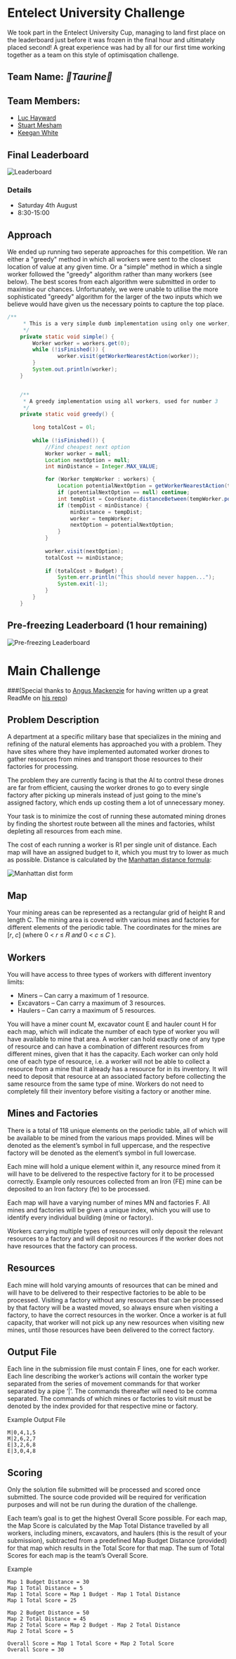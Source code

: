 # Entelect University Challenge

We took part in the Entelect University Cup, managing to land first place on the leaderboard just before it was frozen in the final hour and ultimately placed second! A great experience was had by all for our first time working together as a team on this style of optimisqation challenge.

## Team Name: *🍺Taurine🍕*
## Team Members:
* [Luc Hayward](https://github.com/LucHayward)
* [Stuart Mesham](https://github.com/StuartMesham)
* [Keegan White](https://github.com/keegan337)

## Final Leaderboard
![Leaderboard](images/leaderboard.png)

### Details
* Saturday 4th August
* 8:30-15:00

## Approach
We ended up running two seperate approaches for this competition. We ran either a "greedy" method in which all workers were sent to the closest location of value at any given time. Or a "simple" method in which a single worker followed the "greedy" algorithm rather than many workers (see below). The best scores from each algorithm were submitted in order to maximise our chances. Unfortunately, we were unable to utilise the more sophisticated "greedy" algorithm for the larger of the two inputs which we believe would have given us the necessary points to capture the top place.

```Java
/**
	 * This is a very simple dumb implementation using only one worker, used for 1,4,5
	 */
	private static void simple() {
		Worker worker = workers.get(0);
		while (!isFinished()) {
				worker.visit(getWorkerNearestAction(worker));
		}
		System.out.println(worker);
	}


	/**
	 * A greedy implementation using all workers, used for number 3
	 */
	private static void greedy() {
		
		long totalCost = 0l;
		
		while (!isFinished()) {
			//Find cheapest next option
			Worker worker = null;
			Location nextOption = null;
			int minDistance = Integer.MAX_VALUE;

			for (Worker tempWorker : workers) {
				Location potentialNextOption = getWorkerNearestAction(tempWorker);
				if (potentialNextOption == null) continue;
				int tempDist = Coordinate.distanceBetween(tempWorker.position, potentialNextOption.coordinate);
				if (tempDist < minDistance) {
					minDistance = tempDist;
					worker = tempWorker;
					nextOption = potentialNextOption;
				}
			}
			
			worker.visit(nextOption);
			totalCost += minDistance;
			
			if (totalCost > Budget) {
				System.err.println("This should never happen...");
				System.exit(-1);
			}
		}
	}
```

## Pre-freezing Leaderboard (1 hour remaining)
![Pre-freezing Leaderboard](images/frozen_leaderboard.jpeg)

# Main Challenge
###(Special thanks to [Angus Mackenzie](https://github.com/AngusTheMack) for having written up a great ReadMe on [his repo](https://github.com/AngusTheMack/entelect))
## Problem Description
A department at a specific military base that specializes in the mining and refining of the natural elements has approached you with a problem. They have sites where they have implemented automated worker drones to gather resources from mines and transport those resources to their factories for processing.

The problem they are currently facing is that the AI to control these drones are far from efficient, causing the worker drones to go to every single factory after picking up minerals instead of just going to the mine's assigned factory, which ends up costing them a lot of unnecessary money.

Your task is to minimize the cost of running these automated mining drones by finding the shortest route between all the mines and factories, whilst depleting all resources from each mine.

The cost of each running a worker is R1 per single unit of distance. Each map will have an assigned budget to it, which you must try to lower as much as possible. 
Distance is calculated by the [Manhattan distance formula](https://en.wikipedia.org/wiki/Taxicab_geometry):

![Manhattan dist form](images/manhattan.png)

## Map
Your mining areas can be represented as a rectangular grid of height R and length C. The
mining area is covered with various mines and factories for different elements of the periodic
table. The coordinates for the mines are [𝑟, 𝑐] (where 0 < 𝑟 ≤ 𝑅 𝑎𝑛𝑑 0 < 𝑐 ≤ 𝐶 ).

## Workers 
You will have access to three types of workers with different inventory limits:
* Miners – Can carry a maximum of 1 resource.
* Excavators – Can carry a maximum of 3 resources.
* Haulers – Can carry a maximum of 5 resources.

You will have a miner count M, excavator count E and hauler count H for each map, which
will indicate the number of each type of worker you will have available to mine that area.
A worker can hold exactly one of any type of resource and can have a combination of different
resources from different mines, given that it has the capacity. Each worker can only hold one
of each type of resource, i.e. a worker will not be able to collect a resource from a mine that
it already has a resource for in its inventory. It will need to deposit that resource at an
associated factory before collecting the same resource from the same type of mine. Workers
do not need to completely fill their inventory before visiting a factory or another mine.

## Mines and Factories
There is a total of 118 unique elements on the periodic table, all of which will be available to be mined from the various maps provided. Mines will be denoted as the element’s symbol in full uppercase, and the respective factory will be denoted as the element’s symbol in full lowercase.

Each mine will hold a unique element within it, any resource mined from it will have to be delivered to the respective factory for it to be processed correctly. Example only resources collected from an Iron (FE) mine can be deposited to an Iron factory (fe) to be processed.

Each map will have a varying number of mines MN and factories F. All mines and factories will be given a unique index, which you will use to identify every individual building (mine or factory).

Workers carrying multiple types of resources will only deposit the relevant resources to a factory and will deposit no resources if the worker does not have resources that the factory can process.

## Resources
Each mine will hold varying amounts of resources that can be mined and will have to be delivered to their respective factories to be able to be processed. Visiting a factory without any resources that can be processed by that factory will be a wasted moved, so always ensure when visiting a factory, to have the correct resources in the worker.
Once a worker is at full capacity, that worker will not pick up any new resources when visiting new mines, until those resources have been delivered to the correct factory.

## Output File
Each line in the submission file must contain F lines, one for each worker.
Each line describing the worker’s actions will contain the worker type separated from the series of movement commands for that worker separated by a pipe ‘|’. The commands thereafter will need to be comma separated. The commands of which mines or factories to visit must be denoted by the index provided for that respective mine or factory.

Example Output File
```
M|0,4,1,5
M|2,6,2,7
E|3,2,6,8
E|3,0,4,8
```

## Scoring
Only the solution file submitted will be processed and scored once submitted. The source code provided will be required for verification purposes and will not be run during the duration of the challenge.

Each team’s goal is to get the highest Overall Score possible. For each map, the Map Score is calculated by the Map Total Distance travelled by all workers, including miners, excavators, and haulers (this is the result of your submission), subtracted from a predefined Map Budget Distance (provided) for that map which results in the Total Score for that map. The sum of Total Scores for each map is the team’s Overall Score.

Example
```
Map 1 Budget Distance = 30
Map 1 Total Distance = 5
Map 1 Total Score = Map 1 Budget - Map 1 Total Distance
Map 1 Total Score = 25

Map 2 Budget Distance = 50
Map 2 Total Distance = 45
Map 2 Total Score = Map 2 Budget - Map 2 Total Distance
Map 2 Total Score = 5

Overall Score = Map 1 Total Score + Map 2 Total Score
Overall Score = 30
```
